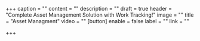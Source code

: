 +++
caption = ""
content = ""
description = ""
draft = true
header = "Complete Asset Management Solution with Work Tracking!"
image = ""
title = "Asset Managment"
video = ""
[button]
enable = false
label = ""
link = ""

+++
